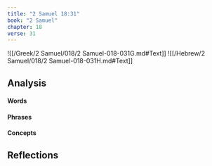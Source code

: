 ```yaml
---
title: "2 Samuel 18:31"
book: "2 Samuel"
chapter: 18
verse: 31
---
```

![[/Greek/2 Samuel/018/2 Samuel-018-031G.md#Text]]
![[/Hebrew/2 Samuel/018/2 Samuel-018-031H.md#Text]]

## Analysis

#### Words

#### Phrases

#### Concepts

## Reflections
